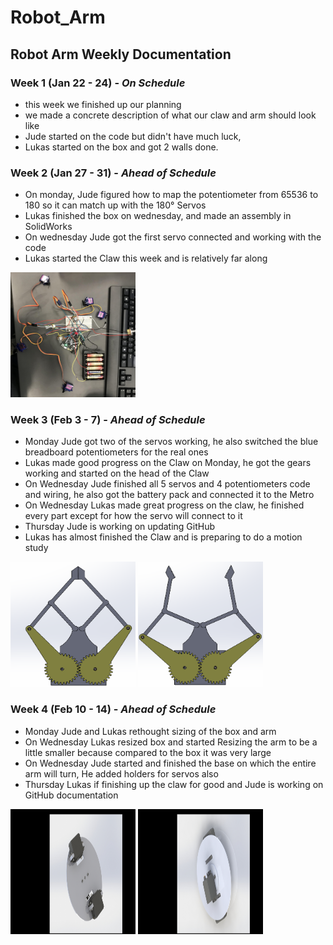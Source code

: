 # Robot_Arm

## Robot Arm Weekly Documentation

### Week 1 (Jan 22 - 24) - *On Schedule*

* this week we finished up our planning
* we made a concrete description of what our claw and arm should look like
* Jude started on the code but didn't have much luck,
* Lukas started on the box and got 2 walls done.

### Week 2 (Jan 27 - 31) - *Ahead of Schedule*

* On monday, Jude figured how to map the potentiometer from 65536 to 180 so it can match up with the 180° Servos
* Lukas finished the box on wednesday, and made an assembly in SolidWorks
* On wednesday Jude got the first servo connected and working with the code
* Lukas started the Claw this week and is relatively far along

<img src="Media/Wiring_Battery_Pack.jpg" width="200" height="200">


### Week 3 (Feb 3 - 7) - *Ahead of Schedule*

* Monday Jude got two of the servos working, he also switched the blue breadboard potentiometers for the real ones
* Lukas made good progress on the Claw on Monday, he got the gears working and started on the head of the Claw
* On Wednesday Jude finished all 5 servos and 4 potentiometers code and wiring, he also got the battery pack and connected it to the Metro
* On Wednesday Lukas made great progress on the claw, he finished every part except for how the servo will connect to it
* Thursday Jude is working on updating GitHub
* Lukas has almost finished the Claw and is preparing to do a motion study

<img src="Media/Claw_Closed_Image.png" width="200" height="200">    <img src="Media/Claw_Open_Image.png" width="200" height="200">

### Week 4 (Feb 10 - 14) - *Ahead of Schedule*

* Monday Jude and Lukas rethought sizing of the box and arm
* On Wednesday Lukas resized box and started Resizing the arm to be a little smaller because compared to the box it was very large
* On Wednesday Jude started and finished the base on which the entire arm will turn, He added holders for servos also
* Thursday Lukas if finishing up the claw for good and Jude is working on GitHub documentation

<img src="Media/CircleBase.JPG" width="200" height="200">    <img src="Media/CircleBase2.JPG" width="200" height="200"> 
